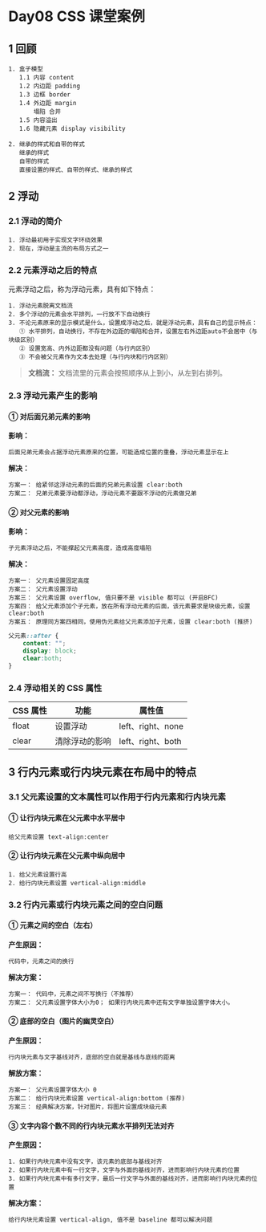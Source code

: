 # Day08 CSS 课堂案例

## 1 回顾

```
1. 盒子模型
   1.1 内容 content
   1.2 内边距 padding
   1.3 边框 border
   1.4 外边距 margin
       塌陷 合并
   1.5 内容溢出 
   1.6 隐藏元素 display visibility
   
2. 继承的样式和自带的样式
   继承的样式
   自带的样式
   直接设置的样式、自带的样式、继承的样式
```





## 2 浮动

### 2.1 浮动的简介

```
1. 浮动最初用于实现文字环绕效果
2. 现在，浮动是主流的布局方式之一
```

### 2.2 元素浮动之后的特点

元素浮动之后，称为浮动元素，具有如下特点：

```
1. 浮动元素脱离文档流
2. 多个浮动的元素会水平排列，一行放不下自动换行
3. 不论元素原来的显示模式是什么，设置成浮动之后，就是浮动元素，具有自己的显示特点：
   ① 水平排列，自动换行，不存在外边距的塌陷和合并，设置左右外边距auto不会居中（与块级区别）
   ② 设置宽高、内外边距都没有问题（与行内区别）
   ③ 不会被父元素作为文本去处理（与行内块和行内区别）
```

> **文档流：** 文档流里的元素会按照顺序从上到小，从左到右排列。

### 2.3 浮动元素产生的影响

 #### ① 对后面兄弟元素的影响

**影响：**

```
后面兄弟元素会占据浮动元素原来的位置，可能造成位置的重叠，浮动元素显示在上
```

**解决：**

```
方案一： 给紧邻这浮动元素的后面的兄弟元素设置 clear:both
方案二： 兄弟元素要浮动都浮动，浮动元素不要跟不浮动的元素做兄弟
```

#### ② 对父元素的影响

**影响：**

```
子元素浮动之后，不能撑起父元素高度，造成高度塌陷
```

**解决：**

```
方案一： 父元素设置固定高度
方案二： 父元素设置浮动
方案三： 父元素设置 overflow, 值只要不是 visible 都可以 (开启BFC)
方案四： 给父元素添加个子元素，放在所有浮动元素的后面，该元素要求是块级元素，设置 clear:both
方案五： 原理同方案四相同，使用伪元素给父元素添加子元素，设置 clear:both (推挤)
```

```css
父元素::after {
    content: "";
    display: block;
    clear:both;
}
```

### 2.4 浮动相关的 CSS 属性

| CSS 属性 | 功能           | 属性值            |
| -------- | -------------- | ----------------- |
| float    | 设置浮动       | left、right、none |
| clear    | 清除浮动的影响 | left、right、both |



## 3 行内元素或行内块元素在布局中的特点

### 3.1 父元素设置的文本属性可以作用于行内元素和行内块元素

#### ① 让行内块元素在父元素中水平居中

```
给父元素设置 text-align:center
```

#### ② 让行内块元素在父元素中纵向居中

```
1. 给父元素设置行高
2. 给行内块元素设置 vertical-align:middle
```

### 3.2 行内元素或行内块元素之间的空白问题

#### ① 元素之间的空白（左右）

**产生原因：**

```
代码中，元素之间的换行
```

**解决方案：**

```
方案一： 代码中，元素之间不写换行（不推荐）
方案二： 父元素设置字体大小为0； 如果行内块元素中还有文字单独设置字体大小。
```

#### ② 底部的空白（图片的幽灵空白）

**产生原因：**

```
行内块元素与文字基线对齐，底部的空白就是基线与底线的距离
```

**解放方案：**

```
方案一： 父元素设置字体大小 0
方案二： 给行内块元素设置 vertical-align:bottom (推荐)
方案三： 经典解决方案，针对图片，将图片设置成块级元素
```

#### ③ 文字内容个数不同的行内块元素水平排列无法对齐

**产生原因：**

```
1. 如果行内块元素中没有文字，该元素的底部与基线对齐
2. 如果行内块元素中有一行文字，文字与外面的基线对齐，进而影响行内块元素的位置
3. 如果行内块元素中有多行文字，最后一行文字与外面的基线对齐，进而影响行内块元素的位置
```

**解决方案：**

```
给行内块元素设置 vertical-align, 值不是 baseline 都可以解决问题
```





















